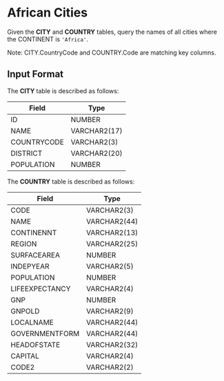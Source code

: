 # African Cities

Given the **CITY** and **COUNTRY** tables, query the names of all cities where the CONTINENT is ``'Africa'``.

Note: CITY.CountryCode and COUNTRY.Code are matching key columns.

## Input Format

The **CITY** table is described as follows: 

| Field | Type |
|---|---|
| ID | NUMBER |
| NAME | VARCHAR2(17) |
| COUNTRYCODE | VARCHAR2(3) |
| DISTRICT | VARCHAR2(20) |
| POPULATION | NUMBER |

The **COUNTRY** table is described as follows: 

| Field | Type |
|---|---|
| CODE | VARCHAR2(3) |
| NAME | VARCHAR2(44) |
| CONTINENNT | VARCHAR2(13) |
| REGION | VARCHAR2(25) |
| SURFACEAREA | NUMBER |
| INDEPYEAR | VARCHAR2(5) |
| POPULATION | NUMBER |
| LIFEEXPECTANCY | VARCHAR2(4) |
| GNP | NUMBER |
| GNPOLD | VARCHAR2(9) |
| LOCALNAME | VARCHAR2(44) |
| GOVERNMENTFORM | VARCHAR2(44) |
| HEADOFSTATE | VARCHAR2(32) |
| CAPITAL | VARCHAR2(4) |
| CODE2 | VARCHAR2(2) |